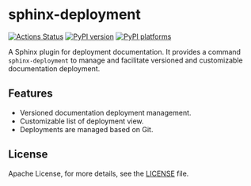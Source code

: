 # sphinx-deployment

[![Actions Status][actions-badge]][actions-link]
[![PyPI version][pypi-version]][pypi-link]
[![PyPI platforms][pypi-platforms]][pypi-link]

<!-- prettier-ignore-start -->
[actions-badge]:            https://github.com/msclock/sphinx-deployment/actions/workflows/ci.yml/badge.svg
[actions-link]:             https://github.com/msclock/sphinx-deployment/actions
[pypi-link]:                https://pypi.org/project/sphinx-deployment/
[pypi-platforms]:           https://img.shields.io/pypi/pyversions/sphinx-deployment
[pypi-version]:             https://badge.fury.io/py/sphinx-deployment.svg
<!-- prettier-ignore-end -->

<!-- SPHINX-START -->

A Sphinx plugin for deployment documentation. It provides a command
`sphinx-deployment` to manage and facilitate versioned and customizable
documentation deployment.

## Features

- Versioned documentation deployment management.
- Customizable list of deployment view.
- Deployments are managed based on Git.

## License

Apache License, for more details, see the
[LICENSE](https://github.com/msclock/sphinx-deployment/blob/master/LICENSE)
file.

<!-- SPHINX-END -->
